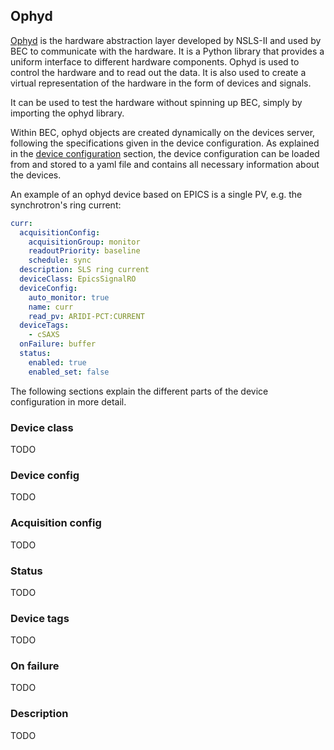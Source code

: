 ## Ophyd 

[Ophyd](https://nsls-ii.github.io/ophyd/) is the hardware abstraction layer developed by NSLS-II and used by BEC to communicate with the hardware. It is a Python library that provides a uniform interface to different hardware components. Ophyd is used to control the hardware and to read out the data. It is also used to create a virtual representation of the hardware in the form of devices and signals.

It can be used to test the hardware without spinning up BEC, simply by importing the ophyd library.

Within BEC, ophyd objects are created dynamically on the devices server, following the specifications given in the device configuration. As explained in the [device configuration](#device-configuration) section, the device configuration can be loaded from and stored to a yaml file and contains all necessary information about the devices. 

An example of an ophyd device based on EPICS is a single PV, e.g. the synchrotron's ring current: 

```yaml
curr:
  acquisitionConfig:
    acquisitionGroup: monitor
    readoutPriority: baseline
    schedule: sync
  description: SLS ring current
  deviceClass: EpicsSignalRO
  deviceConfig:
    auto_monitor: true
    name: curr
    read_pv: ARIDI-PCT:CURRENT
  deviceTags:
    - cSAXS
  onFailure: buffer
  status:
    enabled: true
    enabled_set: false
```

The following sections explain the different parts of the device configuration in more detail.

### Device class
TODO

### Device config
TODO

### Acquisition config
TODO

### Status
TODO

### Device tags
TODO

### On failure
TODO

### Description
TODO

